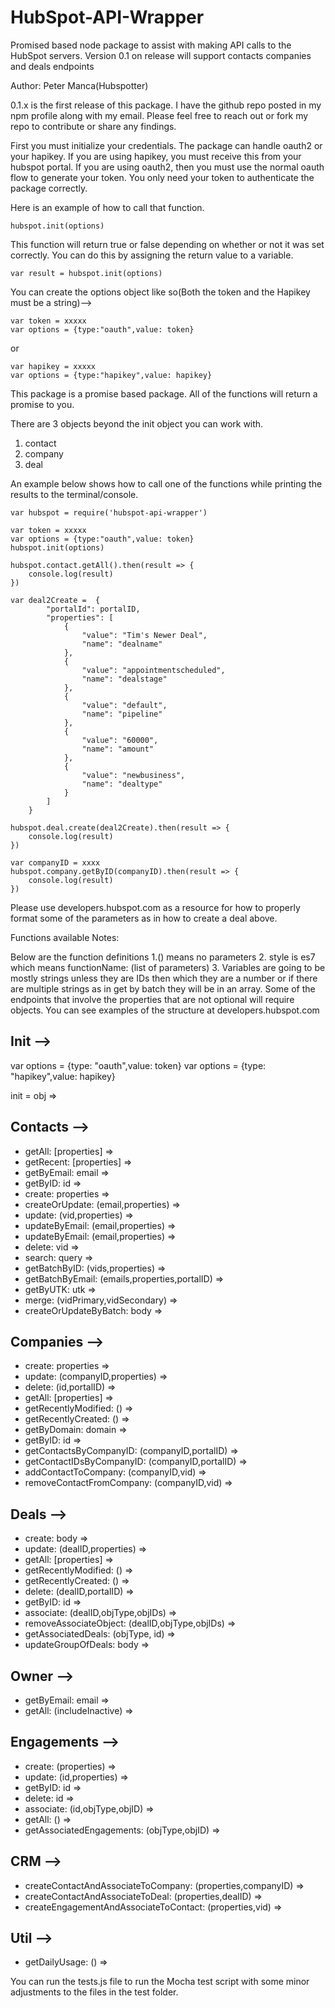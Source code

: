 # HubSpot-API-Wrapper


Promised based node package to assist with making API calls to the HubSpot 
servers.  Version 0.1 on release will support contacts companies and deals 
endpoints




Author: Peter Manca(Hubspotter)

0.1.x is the first release of this package.  I have the github repo posted 
in my npm profile along with my email.  Please feel free to reach out or 
fork my repo to contribute or share any findings.  

First you must initialize your credentials. The package can handle oauth2 or 
your hapikey. If you are using hapikey, you must receive this from your 
hubspot portal. If you are using oauth2, then you must use the normal oauth 
flow to generate your token. You only need your token to authenticate the 
package correctly. 

Here is an example of how to call that function. 

	hubspot.init(options)

This function will return true or false depending on whether or not it was 
set correctly. You can do this by assigning the return value to a variable. 

	var result = hubspot.init(options)

You can create the options object like so(Both the token and the Hapikey 
must be a string)-->

	var token = xxxxx
	var options = {type:"oauth",value: token}

or 

	var hapikey = xxxxx
	var options = {type:"hapikey",value: hapikey}

This package is a promise based package. All of the functions will return a 
promise to you.  

There are 3 objects beyond the init object you can work with. 
1. contact
2. company
3. deal

An example below shows how to call one of the functions while printing the 
results to the terminal/console.

	var hubspot = require('hubspot-api-wrapper')

	var token = xxxxx
	var options = {type:"oauth",value: token}
	hubspot.init(options)

	hubspot.contact.getAll().then(result => {
		console.log(result)
	})

	var deal2Create =  {
            "portalId": portalID,
            "properties": [
                {
                    "value": "Tim's Newer Deal",
                    "name": "dealname"
                },
                {
                    "value": "appointmentscheduled",
                    "name": "dealstage"
                },
                {
                    "value": "default",
                    "name": "pipeline"
                },
                {
                    "value": "60000",
                    "name": "amount"
                },
                {
                    "value": "newbusiness",
                    "name": "dealtype"
                }
            ]
        }
	
	hubspot.deal.create(deal2Create).then(result => {
		console.log(result)
	})

	var companyID = xxxx
	hubspot.company.getByID(companyID).then(result => {
		console.log(result)
	})


Please use developers.hubspot.com as a resource for how to properly format 
some of the parameters as in how to create a deal above. 





Functions available
Notes:

Below are the function definitions
1.() means no parameters
2. style is es7 which means functionName: (list of parameters)
3. Variables are going to be mostly strings unless they are IDs then which 
they are a number or if there are multiple strings as in get by batch they 
will be in an array.  Some of the endpoints that involve the properties that 
are not optional will require objects.  You can see examples of the 
structure at developers.hubspot.com

Init -->
---------------------


var options = {type: "oauth",value: token}
var options = {type: "hapikey",value: hapikey}

init = obj =>

Contacts -->
----------------------
- getAll: [properties] =>
- getRecent: [properties] =>
- getByEmail: email =>
- getByID: id =>
- create: properties =>
- createOrUpdate: (email,properties) =>
- update: (vid,properties) =>
- updateByEmail: (email,properties) => 
- updateByEmail: (email,properties) =>
- delete: vid => 
- search: query => 
- getBatchByID: (vids,properties) =>
- getBatchByEmail: (emails,properties,portalID) =>
- getByUTK: utk =>
- merge: (vidPrimary,vidSecondary) =>
- createOrUpdateByBatch: body =>

Companies -->
----------------------

- create: properties => 
- update: (companyID,properties) => 
- delete: (id,portalID) => 
- getAll: [properties] =>
- getRecentlyModified: () =>
- getRecentlyCreated: () =>
- getByDomain: domain =>
- getByID: id =>
- getContactsByCompanyID: (companyID,portalID) =>
- getContactIDsByCompanyID: (companyID,portalID) =>
- addContactToCompany: (companyID,vid) =>
- removeContactFromCompany: (companyID,vid) =>

Deals -->
----------------------
- create: body =>
- update: (dealID,properties) =>
- getAll: [properties] =>
- getRecentlyModified: () =>
- getRecentlyCreated: () =>
- delete: (dealID,portalID) =>
- getByID: id =>
- associate: (dealID,objType,objIDs) =>
- removeAssociateObject: (dealID,objType,objIDs) =>
- getAssociatedDeals: (objType, id) =>
- updateGroupOfDeals: body =>

Owner -->
---------------------
- getByEmail: email =>
- getAll: (includeInactive) =>

Engagements --> 
---------------------
- create: (properties) =>
- update: (id,properties) =>
- getByID: id =>
- delete: id =>
- associate: (id,objType,objID) =>
- getAll: () =>
- getAssociatedEngagements: (objType,objID) =>

CRM --> 
---------------------
- createContactAndAssociateToCompany: (properties,companyID) =>
- createContactAndAssociateToDeal: (properties,dealID) =>
- createEngagementAndAssociateToContact: (properties,vid) =>

Util -->
---------------------
- getDailyUsage: () =>




You can run the tests.js file to run the Mocha test script with some minor 
adjustments to the files in the test folder. 
